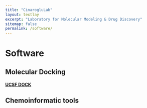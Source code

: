 ```yaml
---
title: "CinarogluLab"
layout: textlay
excerpt: "Laboratory for Molecular Modeling & Drug Discovery"
sitemap: false
permalink: /software/
---
```


# Software


## Molecular Docking


#### [UCSF DOCK](http://dock.compbio.ucsf.edu/)


## Chemoinformatic tools
